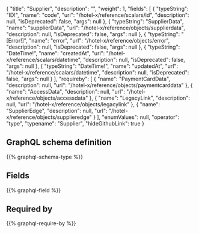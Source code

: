 {
  "title": "Supplier",
  "description": "",
  "weight": 1,
  "fields": [
    {
      "typeString": "ID!",
      "name": "code",
      "url": "/hotel-x/reference/scalars/id",
      "description": null,
      "isDeprecated": false,
      "args": null
    },
    {
      "typeString": "SupplierData",
      "name": "supplierData",
      "url": "/hotel-x/reference/objects/supplierdata",
      "description": null,
      "isDeprecated": false,
      "args": null
    },
    {
      "typeString": "[Error!]",
      "name": "error",
      "url": "/hotel-x/reference/objects/error",
      "description": null,
      "isDeprecated": false,
      "args": null
    },
    {
      "typeString": "DateTime!",
      "name": "createdAt",
      "url": "/hotel-x/reference/scalars/datetime",
      "description": null,
      "isDeprecated": false,
      "args": null
    },
    {
      "typeString": "DateTime!",
      "name": "updatedAt",
      "url": "/hotel-x/reference/scalars/datetime",
      "description": null,
      "isDeprecated": false,
      "args": null
    }
  ],
  "requireby": [
    {
      "name": "PaymentCardData",
      "description": null,
      "url": "/hotel-x/reference/objects/paymentcarddata"
    },
    {
      "name": "AccessData",
      "description": null,
      "url": "/hotel-x/reference/objects/accessdata"
    },
    {
      "name": "LegacyLink",
      "description": null,
      "url": "/hotel-x/reference/objects/legacylink"
    },
    {
      "name": "SupplierEdge",
      "description": null,
      "url": "/hotel-x/reference/objects/supplieredge"
    }
  ],
  "enumValues": null,
  "operator": "type",
  "typename": "Supplier",
  "hideGithubLink": true
}
## GraphQL schema definition

{{% graphql-schema-type %}}

## Fields

{{% graphql-field %}}

## Required by

{{% graphql-require-by %}}
